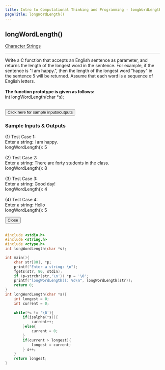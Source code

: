 ```yaml
---
title: Intro to Computational Thinking and Programming - longWordLength
pageTitle: longWordLength()
---
```


## longWordLength()

<span class="tags"><a href="#">Character Strings</a></span>

<hr>

Write a C function that accepts an English sentence as parameter, and returns the length of the longest word in the sentence. For example, if the sentence is <span class="functions">"I am happy."</span>, then the length of the longest word <span class="functions">"happy"</span> in the sentence 5 will be returned. Assume that each word is a sequence of English letters. 
<br><br>
**The function prototype is given as follows:**
<br>
<span class="functions">int longWordLength(char *s);</span>
<br><br>

<button id="openModalBtn">Click here for sample inputs/outputs</button>
<div class="modal-wrapper" id="modal">
	<div class="modal">
		<div class="modal-header">
			<h3>Sample Inputs & Outputs</h3>
		</div>
		<div class="modal-body">
			<p class="functions">
			<bold>(1) Test Case 1:</bold><br>
            Enter a string: I am happy.<br>
            longWordLength(): 5<br>
            <br>
            <bold>(2) Test Case 2:</bold><br>
            Enter a string: There are forty students in the class.<br>
            longWordLength(): 8<br>
            <br>
            <bold>(3) Test Case 3:</bold><br>
            Enter a string: Good day!<br>
            longWordLength(): 4<br>
            <br>
            <bold>(4) Test Case 4:</bold><br>
            Enter a string: Hello<br>
            longWordLength(): 5
			</p>
		</div>
		<div class="modal-footer">
			<button id="closeModalBtn">Close</button>
		</div>
	</div>
</div>
<br>

```c
#include <stdio.h>
#include <string.h>
#include <ctype.h>
int longWordLength(char *s);

int main(){
    char str[80], *p;
    printf("Enter a string: \n");
    fgets(str, 80, stdin);
    if (p=strchr(str,'\n')) *p = '\0';
    printf("longWordLength(): %d\n", longWordLength(str));
    return 0;
}
int longWordLength(char *s){
    int longest = 0;
    int current = 0;
    
    while(*s != '\0'){
        if(isalpha(*s)){
            current++;
        }else{
            current = 0;
        }
        if(current > longest){
            longest = current;
        } s++;
    }
    return longest;
}

```